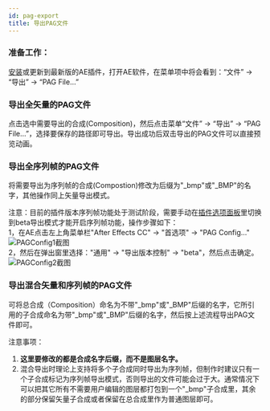 ```yaml
---
id: pag-export
title: 导出PAG文件
---
```


### 准备工作：

[安装](/docs/install.html)或更新到最新版的AE插件，打开AE软件，在菜单项中将会看到：“文件” -> “导出” -> “PAG File...”

### 导出全矢量的PAG文件

点击选中需要导出的合成(Composition)，然后点击菜单“文件” -> “导出” -> “PAG File...”，选择要保存的路径即可导出。导出成功后双击导出的PAG文件可以直接预览动画。


### 导出全序列帧的PAG文件

将需要导出为序列帧的合成(Compostion)修改为后缀为"_bmp"或"_BMP"的名字，其他操作同上矢量导出模式。

注意：目前的插件版本序列帧功能处于测试阶段，需要手动在[插件选项面板](/docs/plugin-config.html)里切换到beta导出模式才能开启序列帧功能，操作步骤如下：<br/>
1，在AE点击左上角菜单栏"After Effects CC" -> "首选项" -> "PAG Config..."<br/>
![PAGConfig1截图](/img/docs/PAGConfig1.jpg)
<br/>
2，然后在弹出窗里选择："通用" -> "导出版本控制" -> "beta"，然后点击确定。<br/>
![PAGConfig2截图](/img/docs/PAGConfig2.jpg)
<br/>

### 导出混合矢量和序列帧的PAG文件

可将总合成（Composition）命名为不带"_bmp"或"_BMP"后缀的名字，它所引用的子合成命名为带"_bmp"或"_BMP"后缀的名字，然后按上述流程导出PAG文件即可。

注意事项：
1. **这里要修改的都是合成名字后缀，而不是图层名字。**
2. 混合导出时理论上支持将多个子合成同时导出为序列帧，但制作时建议只有一个子合成标记为序列帧导出模式，否则导出的文件可能会过于大。通常情况下可以把其它所有不需要用户编辑的图层都打包到一个"_bmp"子合成里，其余的部分保留矢量子合成或者保留在总合成里作为普通图层即可。